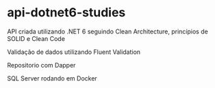# api-dotnet6-studies

API criada utilizando .NET 6 seguindo Clean Architecture, princípios de SOLID e Clean Code

Validação de dados utilizando Fluent Validation

Repositorio com Dapper

SQL Server rodando em Docker





